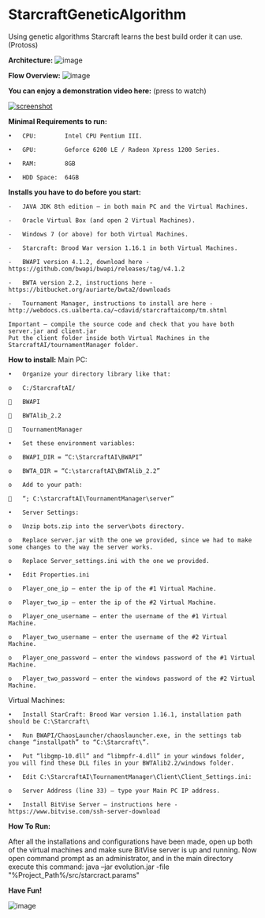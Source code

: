 # StarcraftGeneticAlgorithm
Using genetic algorithms Starcraft learns the best build order it can use. (Protoss)

**Architecture:**
![image](https://www.dropbox.com/s/ph7dpsmhb5mhu6a/SCarc.png?dl=0)

**Flow Overview:**
![image](https://www.dropbox.com/s/pxxwkhbh5twtmzk/SCoverview.PNG?dl=0)

**You can enjoy a demonstration video here:** (press to watch)

[![screenshot](https://www.dropbox.com/s/1crqf05v35lbnz3/SCvid.PNG?dl=0)](https://www.dropbox.com/s/gre2j2zk6j1hvn4/SC.flv?dl=0)

**Minimal Requirements to run:**

	•	CPU:		Intel CPU Pentium III.

	•	GPU:		Geforce 6200 LE / Radeon Xpress 1200 Series.

	•	RAM:		8GB

	•	HDD Space: 	64GB

**Installs you have to do before you start:**

	-	JAVA JDK 8th edition – in both main PC and the Virtual Machines.
	
	-	Oracle Virtual Box (and open 2 Virtual Machines).
	
	-	Windows 7 (or above) for both Virtual Machines.
	
	-	Starcraft: Brood War version 1.16.1 in both Virtual Machines.
	
	-	BWAPI version 4.1.2, download here - https://github.com/bwapi/bwapi/releases/tag/v4.1.2
	
	-	BWTA version 2.2, instructions here - https://bitbucket.org/auriarte/bwta2/downloads
	
	-	Tournament Manager, instructions to install are here - http://webdocs.cs.ualberta.ca/~cdavid/starcraftaicomp/tm.shtml
	
	Important – compile the source code and check that you have both server.jar and client.jar
	Put the client folder inside both Virtual Machines in the StarcraftAI/tournamentManager folder.

**How to install:**
Main PC:

	•	Organize your directory library like that:
	
	o	C:/StarcraftAI/
	
		BWAPI 

		BWTAlib_2.2

		TournamentManager

	•	Set these environment variables:

	o	BWAPI_DIR = “C:\StarcraftAI\BWAPI”

	o	BWTA_DIR = “C:\starcraftAI\BWTAlib_2.2”

	o	Add to your path:

		“; C:\starcraftAI\TournamentManager\server”

	•	Server Settings:

	o	Unzip bots.zip into the server\bots directory.

	o	Replace server.jar with the one we provided, since we had to make some changes to the way the server works.

	o	Replace Server_settings.ini with the one we provided.

	•	Edit Properties.ini

	o	Player_one_ip – enter the ip of the #1 Virtual Machine.

	o	Player_two_ip – enter the ip of the #2 Virtual Machine.

	o	Player_one_username – enter the username of the #1 Virtual Machine.

	o	Player_two_username – enter the username of the #2 Virtual Machine.

	o	Player_one_password – enter the windows password of the #1 Virtual Machine.

	o	Player_two_password – enter the windows password of the #2 Virtual Machine.

Virtual Machines:

	•	Install StarCraft: Brood War version 1.16.1, installation path should be C:\Starcraft\

	•	Run BWAPI/ChaosLauncher/chaoslauncher.exe, in the settings tab change “installpath” to “C:\Starcraft\”.

	•	Put “libgmp-10.dll” and “libmpfr-4.dll” in your windows folder, you will find these DLL files in your BWTAlib2.2/windows folder.

	•	Edit C:\StarcraftAI\TournamentManager\Client\Client_Settings.ini:

	o	Server Address (line 33) – type your Main PC IP address.

	•	Install BitVise Server – instructions here - https://www.bitvise.com/ssh-server-download

**How To Run:**

After all the installations and configurations have been made, open up both of the virtual machines and make sure BitVise server is up and running.
Now open command prompt as an administrator, and in the main directory execute this command:
java –jar evolution.jar -file "%Project_Path%/src/starcract.params"



**Have Fun!**

![image](https://photos-3.dropbox.com/t/2/AAD4PQF9I7UH1-OoJRGmS0rHfpKAG_nxgp2H_X9eSk7N6w/12/96757029/jpeg/32x32/1/_/1/2/SCdemo.jpg)

